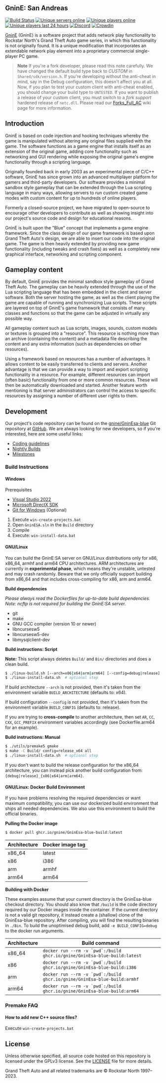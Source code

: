 ## GninE: San Andreas 

[![Build Status](https://github.com/gnine/GninEsa-blue/workflows/Build/badge.svg?event=push&branch=master)](https://github.com/gnine/GninEsa-blue/actions?query=branch%3Amaster+event%3Apush) [![Unique servers online](https://img.shields.io/endpoint?url=https%3A%2F%2Fgnine.com%2Fapi%2Fservers-shields.io.json)](https://community.gnine.com/index.php?p=servers) [![Unique players online](https://img.shields.io/endpoint?url=https%3A%2F%2Fgnine.com%2Fapi%2Fplayers-shields.io.json)](https://gnine.com) [![Unique players last 24 hours](https://img.shields.io/endpoint?url=https%3A%2F%2Fgnine.com%2Fapi%2Funique-players-shields.io.json)](https://gnine.com) [![Discord](https://img.shields.io/discord/278474088903606273?label=discord&logo=discord)](https://discord.com/invite/GninEsa) [![Crowdin](https://badges.crowdin.net/e/f5dba7b9aa6594139af737c85d81d3aa/localized.svg)](https://gnine.crowdin.com/gnine)

[GninE](https://www.gnine.com/) (GninE) is a software project that adds network play functionality to Rockstar North's Grand Theft Auto game series, in which this functionality is not originally found. It is a unique modification that incorporates an extendable network play element into a proprietary commercial single-player PC game.

> **Note**
> If you're a fork developer, please read this note carefully. We have changed the default build type back to *CUSTOM* in `Shared/sdk/version.h`. If you're developing without the anti-cheat in mind, say in the Debug configuration, this doesn't affect you at all. Now, if you plan to test your custom client with anti-cheat enabled, you should change your build type to `UNTESTED`. If you want to publish a release of your custom client, you must switch to a *fork support* hardened release of `netc.dll`.
> Please read our [Forks_Full_AC](https://wiki.gnine.com/wiki/Forks_Full_AC) wiki page for more information.

## Introduction

GninE is based on code injection and hooking techniques whereby the game is manipulated without altering any original files supplied with the game. The software functions as a game engine that installs itself as an extension of the original game, adding core functionality such as networking and GUI rendering while exposing the original game's engine functionality through a scripting language.

Originally founded back in early 2003 as an experimental piece of C/C++ software, GninE has since grown into an advanced multiplayer platform for gamers and third-party developers. Our software provides a minimal sandbox style gameplay that can be extended through the Lua scripting language in many ways, allowing servers to run custom created game modes with custom content for up to hundreds of online players.

Formerly a closed-source project, we have migrated to open-source to encourage other developers to contribute as well as showing insight into our project's source code and design for educational reasons.

GninE is built upon the "Blue" concept that implements a game engine framework. Since the class design of our game framework is based upon Grand Theft Auto's design, we are able to insert our code into the original game. The game is then heavily extended by providing new game functionality (including tweaks and crash fixes) as well as a completely new graphical interface, networking and scripting component.

## Gameplay content

By default, GninE provides the minimal sandbox style gameplay of Grand Theft Auto. The gameplay can be heavily extended through the use of the Lua scripting language that has been embedded in the client and server software. Both the server hosting the game, as well as the client playing the game are capable of running and synchronizing Lua scripts. These scripts are layered on top of GninE's game framework that consists of many classes and functions so that the game can be adjusted in virtually any possible way.

All gameplay content such as Lua scripts, images, sounds, custom models or textures is grouped into a "resource". This resource is nothing more than an archive (containing the content) and a metadata file describing the content and any extra information (such as dependencies on other resources).

Using a framework based on resources has a number of advantages. It allows content to be easily transferred to clients and servers. Another advantage is that we can provide a way to import and export scripting functionality in a resource. For example, different resources can import (often basic) functionality from one or more common resources. These will then be automatically downloaded and started. Another feature worth mentioning is that server administrators can control the access to specific resources by assigning a number of different user rights to them.

## Development

Our project's code repository can be found on the [gnine/GninEsa-blue](https://github.com/gnine/GninEsa-blue/) Git repository at [GitHub](https://github.com/). We are always looking for new developers, so if you're interested, here are some useful links:

* [Coding guidelines](https://github.com/gnine/GninEsa-blue/blob/master/CONTRIBUTING.md#contributors-guide)
* [Nightly Builds](https://nightly.gnine.com/)
* [Milestones](https://github.com/gnine/GninEsa-blue/milestones)

### Build Instructions

#### Windows

Prerequisites
- [Visual Studio 2022](https://visualstudio.microsoft.com/vs/)
- [Microsoft DirectX SDK](https://wiki.gnine.com/wiki/Compiling_GninESA#Microsoft_DirectX_SDK)
- [Git for Windows](https://git-scm.com/download/win) (Optional)

1. Execute `win-create-projects.bat`
2. Open `GninESA.sln` in the `Build` directory
3. Compile
4. Execute: `win-install-data.bat`

#### GNU/Linux

You can build the GninE:SA server on GNU/Linux distributions only for x86, x86_64, armhf and arm64 CPU architectures. ARM architectures are currently in **experimental phase**, which means they're unstable, untested and may crash randomly. Beware that we only officially support building from x86_64 and that includes cross-compiling for x86, arm and arm64.

**Build dependencies**

*Please always read the Dockerfiles for up-to-date build dependencies.*  
*Note: ncftp is not required for building the GninE:SA server.*

- git
- make
- GNU GCC compiler (version 10 or newer)
- libncursesw5
- libncursesw5-dev
- libmysqlclient-dev

**Build instructions: Script**

**Note:** This script always deletes `Build/` and `Bin/` directories and does a clean build.

```sh
$ ./linux-build.sh [--arch=x86|x64|arm|arm64] [--config=debug|release]
$ ./linux-install-data.sh  # optional step
```

If build architecture `--arch` is not provided, then it's taken from the environment variable `BUILD_ARCHITECTURE` (defaults to: x64).

If build configuration `--config` is not provided, then it's taken from the environment variable `BUILD_CONFIG` (defaults to: release).

If you are trying to **cross-compile** to another architecture, then set `AR`, `CC`, `CXX`, `GCC_PREFIX` environment variables accordingly (see Dockerfile.arm64 for an example).

**Build instructions: Manual**

```sh
$ ./utils/premake5 gmake
$ make -C Build/ config=release_x64 all
$ ./linux-install-data.sh  # optional step
```

If you don't want to build the release configuration for the x86_64 architecture, you can instead pick another build configuration from: `{debug|release}_{x86|x64|arm|arm64}`.

#### GNU/Linux: Docker Build Environment

If you have problems resolving the required dependencies or want maximum compatibility, you can use our dockerized build environment that ships all needed dependencies. We also use this environment to build the official binaries.

**Pulling the Docker image**

```sh
$ docker pull ghcr.io/gnine/GninEsa-blue-build:latest
```

| Architecture | Docker image tag |
| ------------ | ---------------- |
| x86_64       | latest           |
| x86          | i386             |
| arm          | armhf            |
| arm64        | arm64            |

**Building with Docker**

These examples assume that your current directory is the GninEsa-blue checkout directory. You should also know that `/build` is the code directory required by our Docker images inside the container. If the current directory is not a valid git repository, it instead create a (shallow) clone of the GninEsa-blue repository. After compiling, you will find the resulting binaries in `./Bin`. To build the unoptimised debug build, add `-e BUILD_CONFIG=debug` to the docker run arguments.

| Architecture | Build command                                                                          |
| ------------ | -------------------------------------------------------------------------------------- |
| x86_64       | ``` docker run --rm -v `pwd`:/build ghcr.io/gnine/GninEsa-blue-build:latest ``` |
| x86          | ``` docker run --rm -v `pwd`:/build ghcr.io/gnine/GninEsa-blue-build:i386 ```   |
| arm          | ``` docker run --rm -v `pwd`:/build ghcr.io/gnine/GninEsa-blue-build:armhf ```  |
| arm64        | ``` docker run --rm -v `pwd`:/build ghcr.io/gnine/GninEsa-blue-build:arm64 ```  |

### Premake FAQ

#### How to add new C++ source files?

Execute `win-create-projects.bat`

## License

Unless otherwise specified, all source code hosted on this repository is licensed under the GPLv3 license. See the [LICENSE](./LICENSE) file for more details.

Grand Theft Auto and all related trademarks are © Rockstar North 1997–2023.
